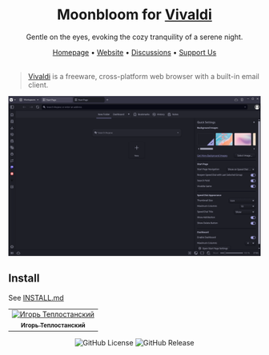 <div align="center">
  <h1>Moonbloom for <a href="https://vivaldi.com">Vivaldi</a></h1>
  <p>Gentle on the eyes, evoking the cozy tranquility of a serene night.</p>
  <span><a href="https://github.com/moonbloom-theme/moonbloom">Homepage</a> • <a href="https://moonbloom.teplostanski.dev">Website</a> • <a href="https://github.com/orgs/moonbloom-theme/discussions">Discussions</a> • <a href="https://donate.teplostanski.dev">Support Us</a></span>
</div>

<br/>

> [Vivaldi](https://vivaldi.com) is a freeware, cross-platform web browser with a built-in email client.

<img width="720px" src="./screen.png">

## Install
See [INSTALL.md](./INSTALL.md)

<!--CONTRIBUTORS_TABLE--><table><tr>
  <td align="center">
    <a href="https://github.com/teplostanski" title="Игорь Теплостанский">
      <img src="https://avatars.githubusercontent.com/u/56846024?v=4" width="42;" alt="Игорь Теплостанский"/>
    <br /><sub><b>Игорь Теплостанский</b></sub>
    </a>
  </td>
</tr></table><!--CONTRIBUTORS_TABLE-END-->

<p align="center">
  <img alt="GitHub License" src="https://img.shields.io/github/license/moonbloom-theme/vivaldi?style=flat-square&labelColor=%231e1f27&color=%23E8C87E">
  <img alt="GitHub Release" src="https://img.shields.io/github/v/release/moonbloom-theme/vivaldi?include_prereleases&display_name=release&style=flat-square&labelColor=%231e1f27&color=%23E8C87E">
</p>
